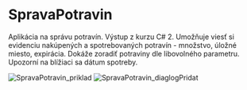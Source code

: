 # SpravaPotravin
Aplikácia na správu potravín. Výstup z kurzu C# 2.
Umožňuje viesť si evidenciu nakúpených a spotrebovaných potravín - množstvo, úložné miesto, expirácia. 
Dokáže zoradiť potraviny dle libovolného parametru.
Upozorní na blížiaci sa dátum spotreby. 

![SpravaPotravin_priklad](https://user-images.githubusercontent.com/83864383/117567479-d17e7d00-b0bc-11eb-96b5-6d56a14b4bea.png)
![SpravaPotravin_diaglogPridat](https://user-images.githubusercontent.com/83864383/117567554-f541c300-b0bc-11eb-824e-44fe6f3758df.png)

